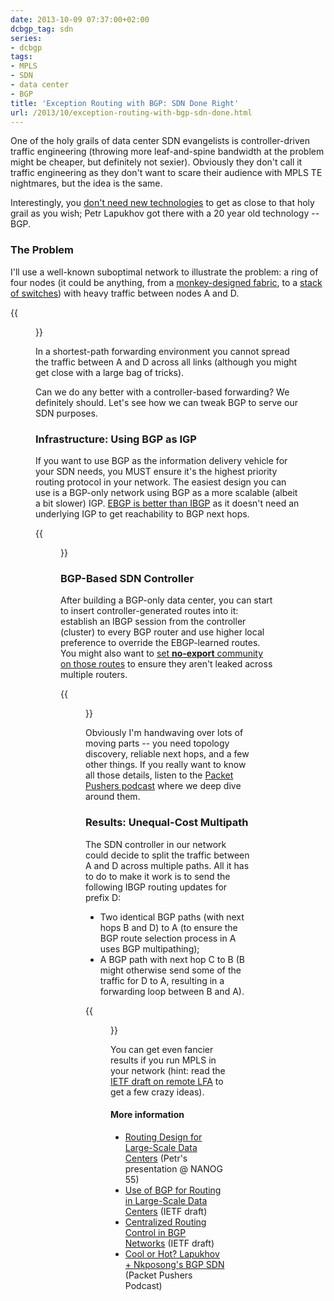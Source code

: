 ```yaml
---
date: 2013-10-09 07:37:00+02:00
dcbgp_tag: sdn
series:
- dcbgp
tags:
- MPLS
- SDN
- data center
- BGP
title: 'Exception Routing with BGP: SDN Done Right'
url: /2013/10/exception-routing-with-bgp-sdn-done.html
---
```

One of the holy grails of data center SDN evangelists is controller-driven traffic engineering (throwing more leaf-and-spine bandwidth at the problem might be cheaper, but definitely not sexier). Obviously they don't call it traffic engineering as they don't want to scare their audience with MPLS TE nightmares, but the idea is the same.

Interestingly, you [don't need new technologies](/2013/04/the-many-paths-to-sdn.html) to get as close to that holy grail as you wish; Petr Lapukhov got there with a 20 year old technology -- BGP.
<!--more-->
### The Problem

I'll use a well-known suboptimal network to illustrate the problem: a ring of four nodes (it could be anything, from a [monkey-designed fabric](/2012/04/monkey-design-still-doesnt-work-well.html), to a [stack of switches](/2012/11/stackable-data-center-switches-do-math.html)) with heavy traffic between nodes A and D.

{{<figure src="/2013/10/s400-BGP_SDN_Topology.png" caption="A suboptimal data center fabric">}}

In a shortest-path forwarding environment you cannot spread the traffic between A and D across all links (although you might get close with a large bag of tricks).

Can we do any better with a controller-based forwarding? We definitely should. Let's see how we can tweak BGP to serve our SDN purposes.

### Infrastructure: Using BGP as IGP

If you want to use BGP as the information delivery vehicle for your SDN needs, you MUST ensure it's the highest priority routing protocol in your network. The easiest design you can use is a BGP-only network using BGP as a more scalable (albeit a bit slower) IGP. [EBGP is better than IBGP](/2011/08/ibgp-or-ebgp-in-enterprise-network.html) as it doesn\'t need an underlying IGP to get reachability to BGP next hops.

{{<figure src="/2013/10/s400-BGP_SDN_EBGP.png" caption="Build EBGP sessions between data center switches">}}

### BGP-Based SDN Controller

After building a BGP-only data center, you can start to insert controller-generated routes into it: establish an IBGP session from the controller (cluster) to every BGP router and use higher local preference to override the EBGP-learned routes. You might also want to [set **no-export** community on those routes](/2012/10/setting-no-export-bgp-community.html) to ensure they aren't leaked across multiple routers.

{{<figure src="/2013/10/s520-BGP_SDN_Controller.png" caption="Add a BGP controller to the mix">}}

Obviously I'm handwaving over lots of moving parts -- you need topology discovery, reliable next hops, and a few other things. If you really want to know all those details, listen to the [Packet Pushers podcast](http://packetpushers.net/show-164-cool-or-hot-lapukhov-nkposongs-bgp-sdn/) where we deep dive around them.

### Results: Unequal-Cost Multipath

The SDN controller in our network could decide to split the traffic between A and D across multiple paths. All it has to do to make it work is to send the following IBGP routing updates for prefix D:

-   Two identical BGP paths (with next hops B and D) to A (to ensure the BGP route selection process in A uses BGP multipathing);
-   A BGP path with next hop C to B (B might otherwise send some of the traffic for D to A, resulting in a forwarding loop between B and A).

{{<figure src="/2013/10/s520-BGP_SDN_Flow.png" caption="Controller-driven unequal-cost multipath">}}

You can get even fancier results if you run MPLS in your network (hint: read the [IETF draft on remote LFA](http://tools.ietf.org/html/draft-ietf-rtgwg-remote-lfa-02) to get a few crazy ideas).

#### More information

-   [Routing Design for Large-Scale Data Centers](http://www.nanog.org/meetings/nanog55/presentations/Monday/Lapukhov.pdf) (Petr's presentation @ NANOG 55)
-   [Use of BGP for Routing in Large-Scale Data Centers](http://tools.ietf.org/html/draft-lapukhov-bgp-routing-large-dc-06) (IETF draft)
-   [Centralized Routing Control in BGP Networks](http://tools.ietf.org/html/draft-lapukhov-bgp-sdn-00) (IETF draft)
-   [Cool or Hot? Lapukhov + Nkposong's BGP SDN](http://packetpushers.net/show-164-cool-or-hot-lapukhov-nkposongs-bgp-sdn/) (Packet Pushers Podcast)
